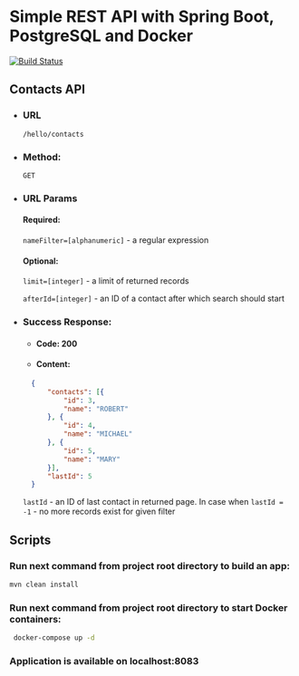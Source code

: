 # Simple REST API with Spring Boot, PostgreSQL and Docker
[![Build Status](https://travis-ci.com/sergeyskotarenko/contacts-api.svg?branch=master)](https://travis-ci.com/sergeyskotarenko/contacts-api)

## Contacts API

* ### URL

  `/hello/contacts`

* ### Method:
  
  `GET`
  
* ### URL Params

   #### Required:
 
   `nameFilter=[alphanumeric]` - a regular expression

   #### Optional:
 
   `limit=[integer]` - a limit of returned records

   `afterId=[integer]` - an ID of a contact after which search should start 

* ### Success Response:
  
  * #### Code: 200 <br />
  * #### Content:
  ```json
    {
    	"contacts": [{
    		"id": 3,
    		"name": "ROBERT"
    	}, {
    		"id": 4,
    		"name": "MICHAEL"
    	}, {
    		"id": 5,
    		"name": "MARY"
    	}],
    	"lastId": 5
    }
    ``` 
    `lastId` - an ID of last contact in returned page. In case when `lastId = -1` - no more records exist for given filter	

## Scripts
### Run next command from project root directory to build an app:
 ```bash
 mvn clean install
```
### Run next command from project root directory to start Docker containers:
```bash
 docker-compose up -d
```
### Application is available on localhost:8083
